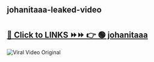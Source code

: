 
 ## johanitaaa-leaked-video 

# <h2><a href="https://clipsfans.com/johanitaaa&ref=git">🔗 Click to LINKS ⏩⏩ 👉 🟢 johanitaaa </a></h2>

<a href="https://clipsfans.com/johanitaaa&ref=git" rel="nofollow" data-target="animated-image.originalLink"><img src="https://i.ibb.co.com/xMMVF88/686577567.gif" alt="Viral Video Original" style="max-width: 100%; display: inline-block;" data-target="animated-image.originalImage"></a>
